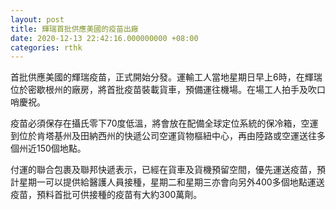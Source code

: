 ```yaml
---
layout: post
title: 輝瑞首批供應美國的疫苗出廠
date: 2020-12-13 22:42:16.000000000 +08:00
categories: rthk
---
```


首批供應美國的輝瑞疫苗，正式開始分發。運輸工人當地星期日早上6時，在輝瑞位於密歇根州的廠房，將首批疫苗裝載貨車，預備運往機場。在場工人拍手及吹口哨慶祝。

疫苗必須保存在攝氏零下70度低溫，將會放在配備全球定位系統的保冷箱，空運到位於肯塔基州及田納西州的快遞公司空運貨物樞紐中心，再由陸路或空運送往多個州近150個地點。

付運的聯合包裹及聯邦快遞表示，已經在貨車及貨機預留空間，優先運送疫苗，預計星期一可以提供給醫護人員接種，星期二和星期三亦會向另外400多個地點運送疫苗，預料首批可供接種的疫苗有大約300萬劑。
